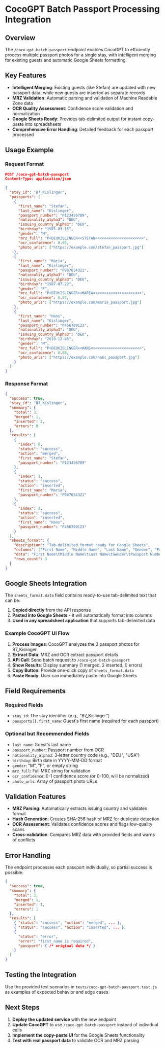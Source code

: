 # CocoGPT Batch Passport Processing Integration

## Overview

The `/coco-gpt-batch-passport` endpoint enables CocoGPT to efficiently process multiple passport photos for a single stay, with intelligent merging for existing guests and automatic Google Sheets formatting.

## Key Features

- **Intelligent Merging**: Existing guests (like Stefan) are updated with new passport data, while new guests are inserted as separate records
- **MRZ Validation**: Automatic parsing and validation of Machine Readable Zone data
- **OCR Quality Assessment**: Confidence score validation and normalization
- **Google Sheets Ready**: Provides tab-delimited output for instant copy-paste into spreadsheets
- **Comprehensive Error Handling**: Detailed feedback for each passport processed

## Usage Example

### Request Format

```json
POST /coco-gpt-batch-passport
Content-Type: application/json

{
  "stay_id": "B7_Kislinger",
  "passports": [
    {
      "first_name": "Stefan",
      "last_name": "Kislinger",
      "passport_number": "P123456789",
      "nationality_alpha3": "DEU",
      "issuing_country_alpha3": "DEU",
      "birthday": "1985-03-15",
      "gender": "M",
      "mrz_full": "P<DEUKISLINGER<<STEFAN<<<<<<<<<<<<<<<<<<<<<<",
      "ocr_confidence": 0.95,
      "photo_urls": ["https://example.com/stefan_passport.jpg"]
    },
    {
      "first_name": "Maria",
      "last_name": "Kislinger",
      "passport_number": "P987654321",
      "nationality_alpha3": "DEU",
      "issuing_country_alpha3": "DEU",
      "birthday": "1987-07-22",
      "gender": "F",
      "mrz_full": "P<DEUKISLINGER<<MARIA<<<<<<<<<<<<<<<<<<<<<<",
      "ocr_confidence": 0.92,
      "photo_urls": ["https://example.com/maria_passport.jpg"]
    },
    {
      "first_name": "Hans",
      "last_name": "Kislinger",
      "passport_number": "P456789123",
      "nationality_alpha3": "DEU",
      "issuing_country_alpha3": "DEU",
      "birthday": "2010-12-05",
      "gender": "M",
      "mrz_full": "P<DEUKISLINGER<<HANS<<<<<<<<<<<<<<<<<<<<<<<",
      "ocr_confidence": 0.88,
      "photo_urls": ["https://example.com/hans_passport.jpg"]
    }
  ]
}
```

### Response Format

```json
{
  "success": true,
  "stay_id": "B7_Kislinger",
  "summary": {
    "total": 3,
    "merged": 1,
    "inserted": 2,
    "errors": 0
  },
  "results": [
    {
      "index": 0,
      "status": "success",
      "action": "merged",
      "first_name": "Stefan",
      "passport_number": "P123456789"
    },
    {
      "index": 1,
      "status": "success",
      "action": "inserted",
      "first_name": "Maria",
      "passport_number": "P987654321"
    },
    {
      "index": 2,
      "status": "success",
      "action": "inserted",
      "first_name": "Hans",
      "passport_number": "P456789123"
    }
  ],
  "sheets_format": {
    "description": "Tab-delimited format ready for Google Sheets",
    "columns": ["First Name", "Middle Name", "Last Name", "Gender", "Passport Number", "Nationality", "Birthday"],
    "data": "First Name\tMiddle Name\tLast Name\tGender\tPassport Number\tNationality\tBirthday\nStefan\t\tKislinger\tM\tP123456789\tDEU\t1985-03-15\nMaria\t\tKislinger\tF\tP987654321\tDEU\t1987-07-22\nHans\t\tKislinger\tM\tP456789123\tDEU\t2010-12-05",
    "rows_count": 3
  }
}
```

## Google Sheets Integration

The `sheets_format.data` field contains ready-to-use tab-delimited text that can be:

1. **Copied directly** from the API response
2. **Pasted into Google Sheets** - it will automatically format into columns
3. **Used in any spreadsheet application** that supports tab-delimited data

### Example CocoGPT UI Flow

1. **Process Images**: CocoGPT analyzes the 3 passport photos for B7_Kislinger
2. **Extract Data**: MRZ and OCR extract passport details
3. **API Call**: Send batch request to `/coco-gpt-batch-passport`
4. **Show Results**: Display summary (1 merged, 2 inserted, 0 errors)
5. **Copy Button**: Provide one-click copy of `sheets_format.data` 
6. **Paste Ready**: User can immediately paste into Google Sheets

## Field Requirements

### Required Fields
- `stay_id`: The stay identifier (e.g., "B7_Kislinger")
- `passports[].first_name`: Guest's first name (required for each passport)

### Optional but Recommended Fields
- `last_name`: Guest's last name
- `passport_number`: Passport number from OCR
- `nationality_alpha3`: 3-letter country code (e.g., "DEU", "USA")
- `birthday`: Birth date in YYYY-MM-DD format
- `gender`: "M", "F", or empty string
- `mrz_full`: Full MRZ string for validation
- `ocr_confidence`: 0-1 confidence score (or 0-100, will be normalized)
- `photo_urls`: Array of passport photo URLs

## Validation Features

- **MRZ Parsing**: Automatically extracts issuing country and validates format
- **Hash Generation**: Creates SHA-256 hash of MRZ for duplicate detection
- **OCR Assessment**: Validates confidence scores and flags low-quality scans
- **Cross-validation**: Compares MRZ data with provided fields and warns of conflicts

## Error Handling

The endpoint processes each passport individually, so partial success is possible:

```json
{
  "success": true,
  "summary": {
    "total": 3,
    "merged": 1,
    "inserted": 1,
    "errors": 1
  },
  "results": [
    { "status": "success", "action": "merged", ... },
    { "status": "success", "action": "inserted", ... },
    { 
      "status": "error", 
      "error": "first_name is required",
      "passport": { /* original data */ }
    }
  ]
}
```

## Testing the Integration

Use the provided test scenarios in `tests/coco-gpt-batch-passport.test.js` as examples of expected behavior and edge cases.

## Next Steps

1. **Deploy the updated service** with the new endpoint
2. **Update CocoGPT** to use `/coco-gpt-batch-passport` instead of individual calls
3. **Implement the copy-paste UI** for the Google Sheets functionality
4. **Test with real passport data** to validate OCR and MRZ parsing
